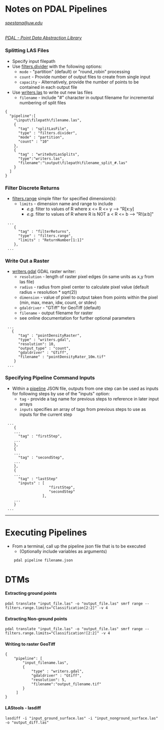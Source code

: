 # Notes on PDAL Pipelines
###### spestana@uw.edu

[_PDAL - Point Data Abstraction Library_](https://www.pdal.io/)

### Splitting LAS Files
* Specify input filepath
* Use [filters.divider](https://www.pdal.io/stages/filters.divider.html) with the following options:
  * `mode` - "partition" (default) or "round_robin" processing
  * `count` - Provide number of output files to create from single input
  * `capacity` - Alternatively, provide the number of points to be contained in each output file
* Use [writers.las](https://www.pdal.io/stages/writers.las.html) to write out new las files
  * `filename` - include "#" character in output filename for incremental numbering of split files

```
{
  "pipeline":[
    "\input\filepath\filename.las",
    {
      "tag" : "splitLasFile",
      "type" : "filters.divider",
      "mode" : "partition",
      "count" : "10"
    },
    {
      "tag" : "writeOutLasSplits",
      "type":"writers.las",
      "filename":"\output\filepath\filename_split_#.las"
    }
  ]
}
```

### Filter Discrete Returns
* [filters.range](https://www.pdal.io/stages/filters.range.html) simple filter for specified dimension(s):
  * `limits` - dimension name and range to include 
    * _e.g._ filter to values of R where x <= R <= y --> "R[x:y]
    * _e.g._ filter to values of R where R is NOT a < R <= b --> "R!(a:b]"

```
 ...
    {
      "tag" : "filterReturns",
      "type" : "filters.range",
      "limits" : "ReturnNumber[1:1]"
    },
 ...
```

### Write Out a Raster
* [writers.gdal](https://www.pdal.io/stages/writers.gdal.html) GDAL raster writer:
  * `resolution` - length of raster pixel edges (in same units as x,y from las file)
  * `radius` - radius from pixel center to calculate pixel value (default radius = resolution * sqrt(2))
  * `dimension` - value of pixel to output taken from points within the pixel (min, max, mean, idw, count, or stdev)
  * `gdaldriver` - "GTiff" for GeoTiff (default)
  * `filename` - output filename for raster
  * see online documentation for further optional parameters

```
 ...
   {
      "tag" : "pointDensityRaster",
      "type" : "writers.gdal",
      "resolution": 10,
      "output_type" : "count",
      "gdaldriver" : "GTiff",
      "filename" : "pointDensityRater_10m.tif"
    }
 ...
```

### Specifying Pipeline Command Inputs
* Within a [pipeline](https://www.pdal.io/pipeline.html) JSON file, outputs from one step can be used as inputs for following steps by use of the "inputs" option:
  * `tag` - provide a tag name for previous steps to reference in later input arrays
  * `inputs` specifies an array of tags from previous steps to use as inputs for the current step

```
 ...
    {
    ...
      "tag" : "firstStep",
    ...
    },
    {
    ...
      "tag" : "secondStep",
    ...
    },
    {
    ...
      "tag" : "lastStep"
      "inputs" : [
                    "firstStep",
                    "secondStep"
                 ],
    ...
    }
 ...
```

---

# Executing Pipelines
* From a terminal, call up the pipeline json file that is to be executed
  * (Optionally include variables as arguments)
```
    pdal pipeline filename.json
```

# DTMs
#### Extracting ground points
```
pdal translate "input_file.las" -o "output_file.las" smrf range --filters.range.limits="Classification[2:2]" -v 4
```

#### Extracting Non-ground points
```
pdal translate "input_file.las" -o "output_file.las" smrf range --filters.range.limits="Classification![2:2]" -v 4
```

#### Writing to raster GeoTiff

```
{
    "pipeline": [
        "input_filename.las",
        {   
		    "type" : "writers.gdal",
			"gdaldriver" : "Gtiff",
            "resolution": 5,
            "filename":"output_filename.tif"
        }
     ]
}
```

#### LAStools - lasdiff
```
lasdiff -i "input_ground_surface.las" -i "input_nonground_surface.las" -o "output_diff.las"
```
